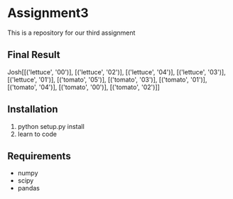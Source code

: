 # Assignment3
This is a repository for our third assignment

## Final Result
Josh[[('lettuce', '00')],
 [('lettuce', '02')],
 [('lettuce', '04')],
 [('lettuce', '03')],
 [('lettuce', '01')],
 [('tomato', '05')],
 [('tomato', '03')],
 [('tomato', '01')],
 [('tomato', '04')],
 [('tomato', '00')],
 [('tomato', '02')]]

## Installation

1. python setup.py install
2. learn to code

## Requirements

* numpy
* scipy
* pandas
